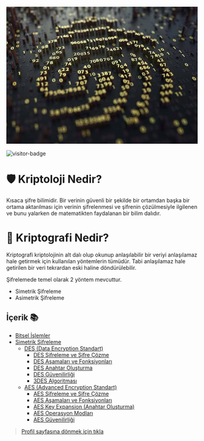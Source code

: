 ![resimbulunamadi](/resimler/key.jpeg)


<img src="https://visitor-badge.laobi.icu/badge?page_id=kursatk52.temel-kriptografi" alt="visitor-badge" style="width:100px;"/>

# 🛡 Kriptoloji Nedir?
Kısaca şifre bilimidir. Bir verinin güvenli bir şekilde bir ortamdan başka bir ortama aktarılması için verinin şifrelenmesi ve şifrenin çözülmesiyle ilgilenen ve bunu yalarken de matematikten faydalanan bir bilim dalıdır.


# 💎 Kriptografi Nedir?
Kriptografi kriptolojinin alt dalı olup okunup anlaşılabilir bir veriyi anlaşılamaz hale getirmek için kullanılan yöntemlerin tümüdür. Tabi anlaşılamaz hale getirilen bir veri tekrardan eski haline döndürülebilir.

Şifrelemede temel olarak 2 yöntem mevcuttur.

 - Simetrik Şifreleme
 - Asimetrik Şifreleme

## İçerik 📚
- [Bitsel İşlemler](/bitsel-islemler/bitsel-islemler.md)
- [Simetrik Şifreleme](/simetrik/simetrik.md)
   - [DES (Data Encryption Standart)](/simetrik/des/des.md)
       - [DES Şifreleme ve Şifre Çözme](/simetrik/des/sifreleme.md)
       - [DES Aşamaları ve Fonksiyonları](/simetrik/des/des-asamasi.md)
       - [DES Anahtar Oluşturma](/simetrik/des/des-key-generator.md)
       - [DES Güvenilirliği](/simetrik/des/des-guvenilirligi.md)
       - [3DES Algoritması](/simetrik/des/3des-algoritmasi.md)
   - [AES (Advanced Encryption Standart)](/simetrik/aes/aes.md)
       - [AES Şifreleme ve Şifre Çözme](/simetrik/aes/aes-sifreleme.md)
       - [AES Aşamaları ve Fonksiyonları](/simetrik/aes/aes-asamalari.md) 
       - [AES Key Expansion (Anahtar Oluşturma)](/simetrik/aes/aes-anahtar-olusturma.md)
       - [AES Operasyon Modları]( /simetrik/aes/aes-operasyon-modlari.md)
       - [AES Güvenilirliği](/simetrik/aes/aes-guvenilirligi.md)
      
> [Profil sayfasına dönmek için tıkla](https://github.com/kursatk52/kursatk52)
